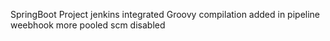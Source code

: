 SpringBoot Project
jenkins integrated
Groovy compilation added in pipeline
weebhook more
pooled scm disabled